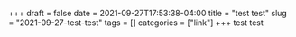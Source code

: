 +++draft = falsedate = 2021-09-27T17:53:38-04:00title = "test test"slug = "2021-09-27-test-test"tags = []categories = ["link"]+++test test